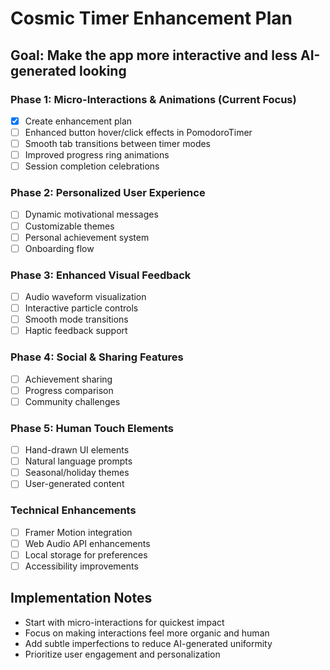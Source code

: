 # Cosmic Timer Enhancement Plan

## Goal: Make the app more interactive and less AI-generated looking

### Phase 1: Micro-Interactions & Animations (Current Focus)
- [x] Create enhancement plan
- [ ] Enhanced button hover/click effects in PomodoroTimer
- [ ] Smooth tab transitions between timer modes
- [ ] Improved progress ring animations
- [ ] Session completion celebrations

### Phase 2: Personalized User Experience
- [ ] Dynamic motivational messages
- [ ] Customizable themes
- [ ] Personal achievement system
- [ ] Onboarding flow

### Phase 3: Enhanced Visual Feedback
- [ ] Audio waveform visualization
- [ ] Interactive particle controls
- [ ] Smooth mode transitions
- [ ] Haptic feedback support

### Phase 4: Social & Sharing Features
- [ ] Achievement sharing
- [ ] Progress comparison
- [ ] Community challenges

### Phase 5: Human Touch Elements
- [ ] Hand-drawn UI elements
- [ ] Natural language prompts
- [ ] Seasonal/holiday themes
- [ ] User-generated content

### Technical Enhancements
- [ ] Framer Motion integration
- [ ] Web Audio API enhancements
- [ ] Local storage for preferences
- [ ] Accessibility improvements

## Implementation Notes
- Start with micro-interactions for quickest impact
- Focus on making interactions feel more organic and human
- Add subtle imperfections to reduce AI-generated uniformity
- Prioritize user engagement and personalization
